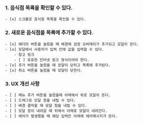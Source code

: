### 1. 음식점 목록을 확인할 수 있다.

    - [x] 스크롤로 음식점 목록을 확인할 수 있다.

### 2. 새로운 음식점을 목록에 추가할 수 있다.

    - [x] 헤더의 버튼을 눌렀을 때 배경에 검정 오버레이가 추가되고 모달이 뜬다.
    - [x] 모달에서 사용자가 입력 칸에 값을 입력할 수 있다.
        - 참고 링크
        - [ ] 유효한 인터넷 링크 형식이어야 한다.
    - [x] 추가 버튼을 눌렀을 때 모달이 닫히고 목록에 추가된다.
    - [x] 취소 버튼을 눌렀을 때 모달이 닫힌다.

### 3. UX 개선 사항

    - [ ] 메뉴 추가 버튼을 눌렀을때 아래에서 위로 모달이 뜬다.
    - [ ] 드래그로 모달 창을 내릴 수 있다.
    - [ ] 배경 클릭할 때 모달 창을 내릴 수 있다.
    - [ ] 모달 창이 내려갈 때 위에서 아래로 모달이 내려간다.
    - [ ] 에러가 발생했을 때 해당 입력칸 아래에 에러메시지가 뜬다.
